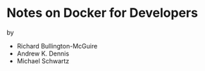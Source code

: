 # Notes on Docker for Developers

by

- Richard Bullington-McGuire
- Andrew K. Dennis
- Michael Schwartz
